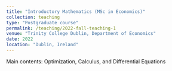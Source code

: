 ```yaml
---
title: "Introductory Mathematics (MSc in Economics)"
collection: teaching
type: "Postgraduate course"
permalink: /teaching/2022-fall-teaching-1
venue: "Trinity College Dublin, Department of Economics"
date: 2022
location: "Dublin, Ireland"
---
```


Main contents: Optimization, Calculus, and Differential Equations

